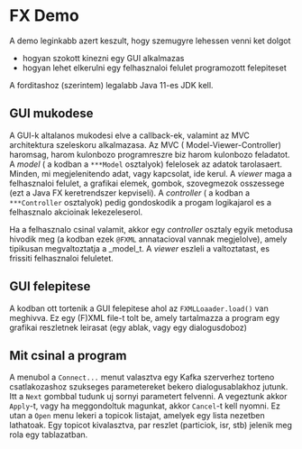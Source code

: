 # FX Demo #

A demo leginkabb azert keszult, hogy szemugyre lehessen venni ket dolgot

- hogyan szokott kinezni egy GUI alkalmazas
- hogyan lehet elkerulni egy felhasznaloi felulet programozott felepiteset

A forditashoz (szerintem) legalabb Java 11-es JDK kell.

## GUI mukodese ##

A GUI-k altalanos mukodesi elve a callback-ek, valamint az MVC architektura szeleskoru alkalmazasa. Az MVC (
Model-Viewer-Controller) haromsag, harom kulonbozo programreszre biz harom kulonbozo feladatot. A _model_ ( a kodban
a `***Model` osztalyok) felelosek az adatok tarolasaert. Minden, mi megjelenitendo adat, vagy kapcsolat, ide kerul. A
_viewer_ maga a felhasznaloi felulet, a grafikai elemek, gombok, szovegmezok osszessege (ezt a Java FX keretrendszer
kepviseli). A _controller_ ( a kodban a `***Controller` osztalyok) pedig gondoskodik a progam logikajarol es a
felhasznalo akcioinak lekezeleserol.

Ha a felhasznalo csinal valamit, akkor egy _controller_ osztaly egyik metodusa hivodik meg (a kodban ezek `@FXML`
annatacioval vannak megjelolve), amely tipikusan megvaltoztatja a _model_t. A _viewer_ eszleli a valtoztatast, es
frissiti felhasznaloi feluletet.

## GUI felepitese ##

A kodban ott tortenik a GUI felepitese ahol az `FXMLLoaader.load()` van meghivva. Ez egy (F)XML file-t tolt be, amely
tartalmazza a program egy grafikai reszletnek leirasat (egy ablak, vagy egy dialogusdoboz)

## Mit csinal a program ##

A menubol a `Connect...` menut valasztva egy Kafka szerverhez torteno csatlakozashoz szukseges parametereket bekero
dialogusablakhoz jutunk. Itt a `Next` gombbal tudunk uj sornyi parametert felvenni. A vegeztunk akkor `Apply`-t, vagy ha
meggondoltuk magunkat, akkor `Cancel`-t kell nyomni. Ez utan a `Open` menu lekeri a topicok listajat, amelyek egy lista
nezetben lathatoak. Egy topicot kivalasztva, par reszlet (particiok, isr, stb) jelenik meg rola egy tablazatban.